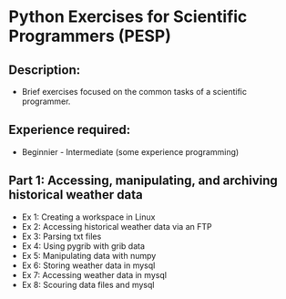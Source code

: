 # Python Exercises for Scientific Programmers (PESP)

## Description:
* Brief exercises focused on the common tasks of a scientific programmer.


## Experience required: 
* Beginnier - Intermediate (some experience programming)

## Part 1: Accessing, manipulating, and archiving historical weather data
* Ex 1: Creating a workspace in Linux
* Ex 2: Accessing historical weather data via an FTP
* Ex 3: Parsing txt files
* Ex 4: Using pygrib with grib data
* Ex 5: Manipulating data with numpy
* Ex 6: Storing weather data in mysql
* Ex 7: Accessing weather data in mysql
* Ex 8: Scouring data files and mysql
